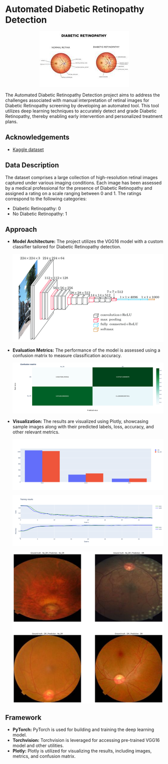 # Automated Diabetic Retinopathy Detection

<p align="center">
  <img src="https://github.com/yonilawte/Eyes-project-1/blob/main/images/diabetic_retinopathy.png?raw=true" alt=""/>
</p>

The Automated Diabetic Retinopathy Detection project aims to address the challenges associated with manual interpretation of retinal images for Diabetic Retinopathy screening by developing an automated tool. This tool utilizes deep learning techniques to accurately detect and grade Diabetic Retinopathy, thereby enabling early intervention and personalized treatment plans.

## Acknowledgements

 - [Kaggle dataset](https://www.kaggle.com/datasets/pkdarabi/diagnosis-of-diabetic-retinopathy)

## Data Description

The dataset comprises a large collection of high-resolution retinal images captured under various imaging conditions. Each image has been assessed by a medical professional for the presence of Diabetic Retinopathy and assigned a rating on a scale ranging between 0 and 1. The ratings correspond to the following categories:
- Diabetic Retinopathy: 0
- No Diabetic Retinopathy: 1

## Approach
- **Model Architecture:** The project utilizes the VGG16 model with a custom classifier tailored for Diabetic Retinopathy detection.
  
  <p align="center">
    <img src="https://github.com/yonilawte/Eyes-project-1/blob/main/images/vgg16.png?raw=true" alt=""/>
  </p>
  
- **Evaluation Metrics:** The performance of the model is assessed using a confusion matrix to measure classification accuracy.
  
  <p align="center">
    <img src="https://github.com/yonilawte/Eyes-project-1/blob/main/images/confusion_matrix.png?raw=true" alt=""/>
  </p>
  
- **Visualization:** The results are visualized using Plotly, showcasing sample images along with their predicted labels, loss, accuracy, and other relevant metrics.

  <p align="center">
    <img src="https://github.com/yonilawte/Eyes-project-1/blob/main/images/split_data.png?raw=true" alt=""/>
  </p>
  
  <p align="center">
    <img src="https://github.com/yonilawte/Eyes-project-1/blob/main/images/loss.png?raw=true" alt=""/>
  </p>
  
  <p align="center">
    <img src="https://github.com/yonilawte/Eyes-project-1/blob/main/images/predict.png?raw=true" alt=""/>
  </p>
  
## Framework
- **PyTorch:** PyTorch is used for building and training the deep learning model.
- **Torchvision:** Torchvision is leveraged for accessing pre-trained VGG16 model and other utilities.
- **Plotly:** Plotly is utilized for visualizing the results, including images, metrics, and confusion matrix.

